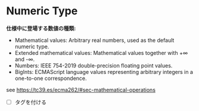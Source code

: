 # Numeric Type

**仕様中に登場する数値の種類:**

- Mathematical values: Arbitrary real numbers, used as the default numeric type.
- Extended mathematical values: Mathematical values together with +∞ and -∞.
- Numbers: IEEE 754-2019 double-precision floating point values.
- BigInts: ECMAScript language values representing arbitrary integers in a one-to-one correspondence.

see https://tc39.es/ecma262/#sec-mathematical-operations

- [ ] タグを付ける
